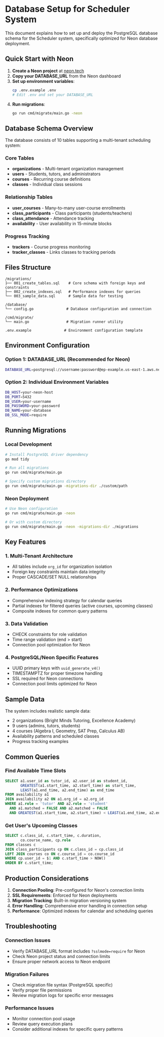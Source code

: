# Database Setup for Scheduler System

This document explains how to set up and deploy the PostgreSQL database schema for the Scheduler system, specifically optimized for Neon database deployment.

## Quick Start with Neon

1. **Create a Neon project** at [neon.tech](https://neon.tech)
2. **Copy your DATABASE_URL** from the Neon dashboard
3. **Set up environment variables**:
   ```bash
   cp .env.example .env
   # Edit .env and set your DATABASE_URL
   ```
4. **Run migrations**:
   ```bash
   go run cmd/migrate/main.go -neon
   ```

## Database Schema Overview

The database consists of 10 tables supporting a multi-tenant scheduling system:

### Core Tables
- **organizations** - Multi-tenant organization management
- **users** - Students, tutors, and administrators
- **courses** - Recurring course definitions
- **classes** - Individual class sessions

### Relationship Tables
- **user_courses** - Many-to-many user-course enrollments
- **class_participants** - Class participants (students/teachers)
- **class_attendance** - Attendance tracking
- **availability** - User availability in 15-minute blocks

### Progress Tracking
- **trackers** - Course progress monitoring
- **tracker_classes** - Links classes to tracking periods

## Files Structure

```
/migrations/
├── 001_create_tables.sql    # Core schema with foreign keys and constraints
├── 002_create_indexes.sql   # Performance indexes for queries
└── 003_sample_data.sql      # Sample data for testing

/database/
└── config.go               # Database configuration and connection

/cmd/migrate/
└── main.go                 # Migration runner utility

.env.example               # Environment configuration template
```

## Environment Configuration

### Option 1: DATABASE_URL (Recommended for Neon)
```bash
DATABASE_URL=postgresql://username:password@ep-example.us-east-1.aws.neon.tech/dbname?sslmode=require
```

### Option 2: Individual Environment Variables
```bash
DB_HOST=your-neon-host
DB_PORT=5432
DB_USER=your-username
DB_PASSWORD=your-password
DB_NAME=your-database
DB_SSL_MODE=require
```

## Running Migrations

### Local Development
```bash
# Install PostgreSQL driver dependency
go mod tidy

# Run all migrations
go run cmd/migrate/main.go

# Specify custom migrations directory
go run cmd/migrate/main.go -migrations-dir ./custom/path
```

### Neon Deployment
```bash
# Use Neon configuration
go run cmd/migrate/main.go -neon

# Or with custom directory
go run cmd/migrate/main.go -neon -migrations-dir ./migrations
```

## Key Features

### 1. Multi-Tenant Architecture
- All tables include `org_id` for organization isolation
- Foreign key constraints maintain data integrity
- Proper CASCADE/SET NULL relationships

### 2. Performance Optimizations
- Comprehensive indexing strategy for calendar queries
- Partial indexes for filtered queries (active courses, upcoming classes)
- Composite indexes for common query patterns

### 3. Data Validation
- CHECK constraints for role validation
- Time range validation (end > start)
- Connection pool optimization for Neon

### 4. PostgreSQL/Neon Specific Features
- UUID primary keys with `uuid_generate_v4()`
- TIMESTAMPTZ for proper timezone handling
- SSL required for Neon connections
- Connection pool limits optimized for Neon

## Sample Data

The system includes realistic sample data:
- 2 organizations (Bright Minds Tutoring, Excellence Academy)
- 9 users (admins, tutors, students)
- 4 courses (Algebra I, Geometry, SAT Prep, Calculus AB)
- Availability patterns and scheduled classes
- Progress tracking examples

## Common Queries

### Find Available Time Slots
```sql
SELECT a1.user_id as tutor_id, a2.user_id as student_id, 
       GREATEST(a1.start_time, a2.start_time) as start_time,
       LEAST(a1.end_time, a2.end_time) as end_time
FROM availability a1 
JOIN availability a2 ON a1.org_id = a2.org_id
WHERE a1.role = 'tutor' AND a2.role = 'student'
  AND a1.matched = FALSE AND a2.matched = FALSE
  AND GREATEST(a1.start_time, a2.start_time) < LEAST(a1.end_time, a2.end_time);
```

### Get User's Upcoming Classes
```sql
SELECT c.class_id, c.start_time, c.duration, 
       co.course_name, cp.role
FROM classes c
JOIN class_participants cp ON c.class_id = cp.class_id
LEFT JOIN courses co ON c.course_id = co.course_id
WHERE cp.user_id = $1 AND c.start_time > NOW()
ORDER BY c.start_time;
```

## Production Considerations

1. **Connection Pooling**: Pre-configured for Neon's connection limits
2. **SSL Requirements**: Enforced for Neon deployments
3. **Migration Tracking**: Built-in migration versioning system
4. **Error Handling**: Comprehensive error handling in connection setup
5. **Performance**: Optimized indexes for calendar and scheduling queries

## Troubleshooting

### Connection Issues
- Verify DATABASE_URL format includes `?sslmode=require` for Neon
- Check Neon project status and connection limits
- Ensure proper network access to Neon endpoint

### Migration Failures
- Check migration file syntax (PostgreSQL specific)
- Verify proper file permissions
- Review migration logs for specific error messages

### Performance Issues
- Monitor connection pool usage
- Review query execution plans
- Consider additional indexes for specific query patterns